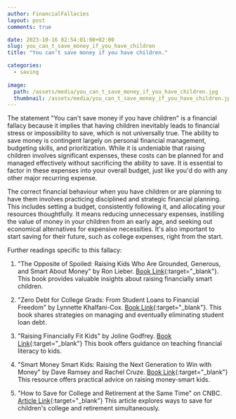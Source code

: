 ```yaml
---
author: FinancialFallacies
layout: post
comments: true

date: 2023-10-16 02:54:01:00+02:00  
slug: you_can_t_save_money_if_you_have_children
title: "You can’t save money if you have children."

categories:
  - saving
  
image:
  path: /assets/media/you_can_t_save_money_if_you_have_children.jpg
  thumbnail: /assets/media/you_can_t_save_money_if_you_have_children.jpg
---
```


The statement "You can't save money if you have children" is a financial fallacy because it implies that having children inevitably leads to financial stress or impossibility to save, which is not universally true. The ability to save money is contingent largely on personal financial management, budgeting skills, and prioritization. While it is undeniable that raising children involves significant expenses, these costs can be planned for and managed effectively without sacrificing the ability to save. It is essential to factor in these expenses into your overall budget, just like you'd do with any other major recurring expense.

The correct financial behaviour when you have children or are planning to have them involves practicing disciplined and strategic financial planning. This includes setting a budget, consistently following it, and allocating your resources thoughtfully. It means reducing unnecessary expenses, instilling the value of money in your children from an early age, and seeking out economical alternatives for expensive necessities. It's also important to start saving for their future, such as college expenses, right from the start. 

Further readings specific to this fallacy:

1. "The Opposite of Spoiled: Raising Kids Who Are Grounded, Generous, and Smart About Money" by Ron Lieber. [Book Link](https://www.amazon.com/Opposite-Spoiled-Raising-Grounded-Generous/dp/0062247026/ref=nosim?tag=financialfall-20){:target="_blank"}.
This book provides valuable insights about raising financially smart children.

2. "Zero Debt for College Grads: From Student Loans to Financial Freedom" by Lynnette Khalfani-Cox. [Book Link](https://www.amazon.com/Zero-Debt-College-Grads-Financial/dp/1932450106/ref=nosim?tag=financialfall-20){:target="_blank"}.
This book shares strategies on managing and eventually eliminating student loan debt.

3. "Raising Financially Fit Kids" by Joline Godfrey. [Book Link](https://www.amazon.com/Raising-Financially-Fit-Kids-Revised/dp/1607744082/ref=nosim?tag=financialfall-20){:target="_blank"}
This book offers guidance on teaching financial literacy to kids.

4. "Smart Money Smart Kids: Raising the Next Generation to Win with Money" by Dave Ramsey and Rachel Cruze. [Book Link](https://www.amazon.com/Smart-Money-Kids-Raising-Generation/dp/1937077632/ref=nosim?tag=financialfall-20){:target="_blank"}
This resource offers practical advice on raising money-smart kids.

5. "How to Save for College and Retirement at the Same Time" on CNBC. [Article Link](https://www.cnbc.com/select/how-to-save-for-college-and-retirement-at-the-same-time/){:target="_blank"}
This article explores ways to save for children's college and retirement simultaneously.
